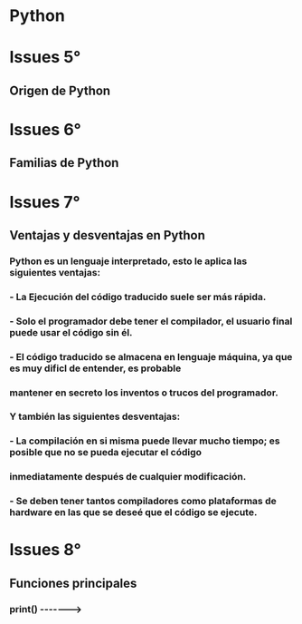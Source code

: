 # Python

# Issues 5°

## Origen de Python

# Issues 6°

## Familias de Python

# Issues 7°

## Ventajas y desventajas en Python

### Python es un lenguaje interpretado, esto le aplica las siguientes ventajas:

### - La Ejecución del código traducido suele ser más rápida.
### - Solo el programador debe tener el compilador, el usuario final puede usar el código sin él.
### - El código traducido se almacena en lenguaje máquina, ya que es muy dificl de entender, es probable
###   mantener en secreto los inventos o trucos del programador.

### Y también las siguientes desventajas:

### - La compilación en si misma puede llevar mucho tiempo; es posible que no se pueda ejecutar el código
###   inmediatamente después de cualquier modificación.
### - Se deben tener tantos compiladores como plataformas de hardware en las que se deseé que el código se ejecute.
    

# Issues 8°

## Funciones principales

### print() ------->
